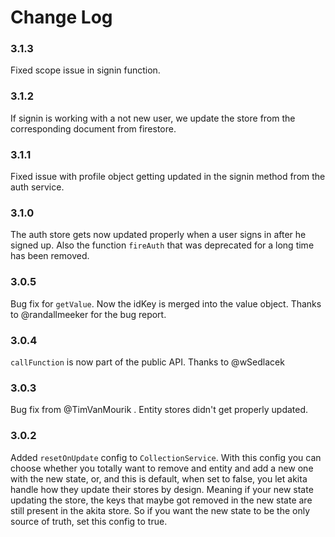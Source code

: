 # Change Log

### 3.1.3
Fixed scope issue in signin function.

### 3.1.2
If signin is working with a not new user, we update the store from the corresponding document from firestore.

### 3.1.1
Fixed issue with profile object getting updated in the signin method from the auth service.

### 3.1.0
The auth store gets now updated properly when a user signs in after he signed up. 
Also the function `fireAuth` that was deprecated for a long time has been removed.

### 3.0.5
Bug fix for `getValue`. Now the idKey is merged into the value object. Thanks to @randallmeeker for the bug report.

### 3.0.4

`callFunction` is now part of the public API. Thanks to @wSedlacek

### 3.0.3

Bug fix from @TimVanMourik . Entity stores didn't get properly updated.

### 3.0.2

Added `resetOnUpdate` config to `CollectionService`. With this config you can choose whether you totally want to remove and entity and add a new one with the new state,
or, and this is default, when set to false, you let akita handle how they update their stores by design. Meaning if your new state updating the store, the keys that maybe got removed in the new state are still present in the akita store. So if you want the new state to be the only source of truth, set this config to true.